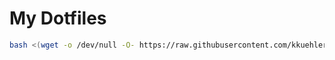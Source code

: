 # My Dotfiles

```bash
bash <(wget -o /dev/null -O- https://raw.githubusercontent.com/kkuehler/dotfiles/master/get.sh)
```
